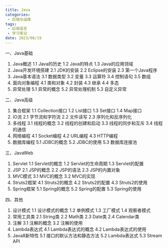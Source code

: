 ```yaml
---
title: Java
categories:
 - 后端与运维
tags:
 - 后端语言
 - 学习笔记
date: 2023/06/19
---
```

一、Java基础

1. Java概述
   1.1 Java的历史
   1.2 Java的特点
   1.3 Java的应用领域
2. Java开发环境搭建
   2.1 JDK的安装
   2.2 Eclipse的安装
   2.3 第一个Java程序
3. Java基本语法
   3.1 数据类型
   3.2 变量
   3.3 运算符
   3.4 控制语句
   3.5 数组
4. 面向对象编程
   4.1 类和对象
   4.2 封装
   4.3 继承
   4.4 多态
5. 异常处理
   5.1 异常的概念
   5.2 异常处理机制
   5.3 自定义异常

二、Java高级

1. 集合框架
   1.1 Collection接口
   1.2 List接口
   1.3 Set接口
   1.4 Map接口
2. IO流
   2.1 字节流和字符流
   2.2 文件读写
   2.3 序列化和反序列化
3. 多线程
   3.1 线程的概念
   3.2 线程的创建和启动
   3.3 线程的同步和互斥
   3.4 线程的通信
4. 网络编程
   4.1 Socket编程
   4.2 URL编程
   4.3 HTTP编程
5. 数据库编程
   5.1 JDBC的概念
   5.2 JDBC的使用
   5.3 数据库连接池

三、JavaWeb

1. Servlet
   1.1 Servlet的概念
   1.2 Servlet的生命周期
   1.3 Servlet的配置
2. JSP
   2.1 JSP的概念
   2.2 JSP的语法
   2.3 JSP的内置对象
3. MVC模式
   3.1 MVC的概念
   3.2 MVC的实现
4. Struts2框架
   4.1 Struts2的概念
   4.2 Struts2的配置
   4.3 Struts2的使用
5. Spring框架
   5.1 Spring的概念
   5.2 Spring的配置
   5.3 Spring的使用

四、其他

1. 设计模式
   1.1 设计模式的概念
   1.2 单例模式
   1.3 工厂模式
   1.4 观察者模式
2. 常用工具类
   2.1 String类
   2.2 Math类
   2.3 Date类
   2.4 Calendar类
3. 注解
   3.1 注解的概念
   3.2 注解的使用
4. Lambda表达式
   4.1 Lambda表达式的概念
   4.2 Lambda表达式的使用
5. Java8新特性
   5.1 接口的默认方法和静态方法
   5.2 Lambda表达式
   5.3 Stream API